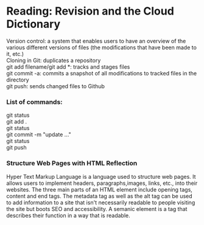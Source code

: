 # Reading: Revision and the Cloud Dictionary

Version control: a system that enables users to have an overview of the various different versions of files (the modifications that have been made to it, etc.)  
Cloning in Git: duplicates a repository  
git add filename/git add *: tracks and stages files  
git commit -a: commits a snapshot of all modifications to tracked files in the directory  
git push: sends changed files to Github  

### List of commands:

git status  
git add .  
git status  
git commit -m "update ..."  
git status   
git push 

### Structure Web Pages with HTML Reflection

Hyper Text Markup Language is a language used to structure web pages. It allows users to implement headers, paragraphs,images, links, etc., into their websites. The three main parts of an HTML element include opening tags, content and end tags. The metadata tag as well as the alt tag can be used to add information to a site that isn't necessarily readable to people visiting the site but boots SEO and accessibility. A semanic element is a tag that describes their function in a way that is readable. 